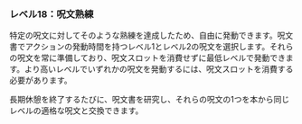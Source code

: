 ### レベル18：呪文熟練

特定の呪文に対してそのような熟練を達成したため、自由に発動できます。呪文書でアクションの発動時間を持つレベル1とレベル2の呪文を選択します。それらの呪文を常に準備しており、呪文スロットを消費せずに最低レベルで発動できます。より高いレベルでいずれかの呪文を発動するには、呪文スロットを消費する必要があります。

長期休憩を終了するたびに、呪文書を研究し、それらの呪文の1つを本から同じレベルの適格な呪文と交換できます。
